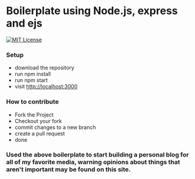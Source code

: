 # Boilerplate using Node.js, express and ejs
[![MIT License](https://img.shields.io/badge/license-MIT-blue.svg?style=flat-square)](https://github.com/meat147/Point-of-Sale/blob/master/LICENSE)


### Setup
- download the repository
- run npm install
- run npm start
- visit [http://localhost:3000](http://localhost:3000)


### How to contribute
- Fork the Project
- Checkout your fork
- commit changes to a new branch
- create a pull request
- done

### Used the above boilerplate to start building a personal blog for all of my favorite media, warning opinions about things that aren't important may be found on this site.
